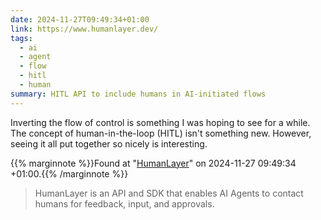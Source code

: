 ```yaml
---
date: 2024-11-27T09:49:34+01:00
link: https://www.humanlayer.dev/
tags:
  - ai
  - agent
  - flow
  - hitl
  - human
summary: HITL API to include humans in AI-initiated flows
---
```

Inverting the flow of control is something I was hoping to see for a while. The concept of human-in-the-loop (HITL) isn't something new. However, seeing it all put together so nicely is interesting.

{{% marginnote %}}Found at "[HumanLayer](https://web.archive.org/web/20241127094934/https://www.humanlayer.dev/)" on 2024-11-27 09:49:34 +01:00.{{% /marginnote %}}

> HumanLayer is an API and SDK that enables AI Agents to contact humans for feedback, input, and approvals.
